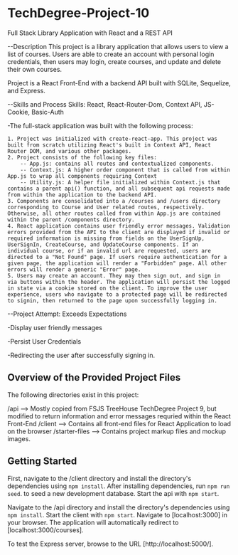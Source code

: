 # TechDegree-Project-10
 Full Stack Library Application with React and a REST API

 --Description
This project is a library application that allows users to view a list of courses. Users are able to create an account with personal login credentials, then users may login, create courses, and update and delete their own courses. 

Project is a React Front-End with a backend API built with SQLite, Sequelize, and Express.


--Skills and Process
Skills: React, React-Router-Dom, Context API, JS-Cookie, Basic-Auth

-The full-stack application was built with the following process:

    1. Project was initialized with create-react-app. This project was built from scratch utilizing React's built in Context API, React Router DOM, and various other packages.
    2. Project consists of the following key files:
        -- App.js: contains all routes and contextualized components.
        -- Context.js: A higher order component that is called from within App.js to wrap all components requiring Context
        -- Utility.js: A helper file initialized within Context.js that contains a parent api() function, and all subsequent api requests made from within the application to the backend API.
    3. Components are consolidated into a /courses and /users directory corresponding to Course and User related routes, respectively. Otherwise, all other routes called from within App.js are contained within the parent /components directory.
    4. React application contains user friendly error messages. Validation errors provided from the API to the client are displayed if invalid or required information is missing from fields on the UserSignUp, UserSignIn, CreateCourse, and UpdateCourse components. If an individual course, or if an invalid url are requested, users are directed to a "Not Found" page. If users require authentication for a given page, the application will render a "Forbidden" page. All other errors will render a generic "Error" page.
    5. Users may create an account. They may then sign out, and sign in via buttons within the header. The application will persist the logged in state via a cookie stored on the client. To improve the user experience, users who navigate to a protected page will be redirected to signin, then returned to the page upon successfully logging in.
    
--Project Attempt: Exceeds Expectations

-Display user friendly messages

-Persist User Credentials

-Redirecting the user after successfully signing in.

## Overview of the Provided Project Files

The following directories exist in this project: 

/api --> Mostly copied from FSJS TreeHouse TechDegree Project 9, but modified to return information and error messages requried within the React Front-End
/client --> Contains all front-end files for React Application to load on the browser
/starter-files --> Contains project markup files and mockup images.

## Getting Started

First, navigate to the /client directory and install the directory's dependencies using `npm install`.
After installing dependencies, run `npm run seed`. to seed a new development database.
Start the api with `npm start`.

Navigate to the /api directory and install the directory's dependencies using `npm install`.
Start the client with `npm start`.
Navigate to [localhost:3000] in your browser. The application will automatically redirect to [localhost:3000/courses].

To test the Express server, browse to the URL [http://localhost:5000/].
